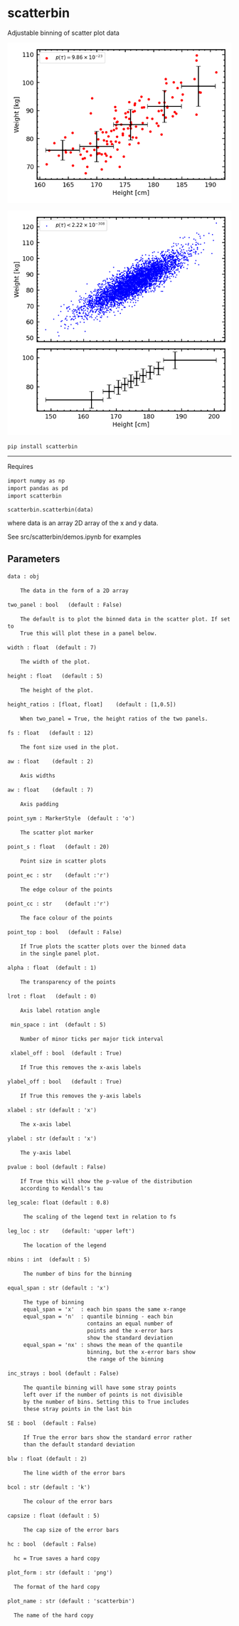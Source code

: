 # scatterbin
Adjustable binning of scatter plot data

![](https://raw.githubusercontent.com/steviecurran/scatterbin/refs/heads/main/hw_123_test.png)

![](https://raw.githubusercontent.com/steviecurran/scatterbin/refs/heads/main/hw_all_test.png)

`pip install scatterbin`<br />

---

Requires

`import numpy as np`<br />
`import pandas as pd`<br />
`import scatterbin`<br />

`scatterbin.scatterbin(data)`  

where data is an array 2D array of the x and y data.  

See src/scatterbin/demos.ipynb for examples
    
   Parameters
   ----------

    data : obj

        The data in the form of a 2D array

    two_panel : bool   (default : False)

        The default is to plot the binned data in the scatter plot. If set to
        True this will plot these in a panel below.

    width : float  (default : 7)

        The width of the plot. 

    height : float   (default : 5)

        The height of the plot. 

    height_ratios : [float, float]    (default : [1,0.5])

        When two_panel = True, the height ratios of the two panels.
       
    fs : float   (default : 12)

        The font size used in the plot.

    aw : float    (default : 2)

        Axis widths

    aw : float    (default : 7)

        Axis padding

    point_sym : MarkerStyle  (default : 'o')

        The scatter plot marker

    point_s : float   (default : 20)

        Point size in scatter plots

    point_ec : str    (default :'r')

        The edge colour of the points

    point_cc : str    (default :'r')

        The face colour of the points

    point_top : bool   (default : False) 

        If True plots the scatter plots over the binned data
        in the single panel plot.

    alpha : float  (default : 1)

        The transparency of the points

    lrot : float   (default : 0)

        Axis label rotation angle

     min_space : int  (default : 5)

        Number of minor ticks per major tick interval

     xlabel_off : bool  (default : True)

        If True this removes the x-axis labels

    ylabel_off : bool   (default : True)

        If True this removes the y-axis labels

    xlabel : str (default : 'x')

        The x-axis label

    ylabel : str (default : 'x')

        The y-axis label

    pvalue : bool (default : False)

        If True this will show the p-value of the distribution
        according to Kendall's tau

    leg_scale: float (default : 0.8)

         The scaling of the legend text in relation to fs

    leg_loc : str    (default: 'upper left')

         The location of the legend

    nbins : int  (default : 5)

         The number of bins for the binning

    equal_span : str (default : 'x')

         The type of binning
         equal_span = 'x'  : each bin spans the same x-range
         equal_span = 'n'  : quantile binning - each bin
                             contains an equal number of
                             points and the x-error bars
                             show the standard deviation
         equal_span = 'nx' : shows the mean of the quantile
                             binning, but the x-error bars show
                             the range of the binning

    inc_strays : bool (default : False)

         The quantile binning will have some stray points
         left over if the number of points is not divisible
         by the number of bins. Setting this to True includes
         these stray points in the last bin

    SE : bool  (default : False)

         If True the error bars show the standard error rather
         than the default standard deviation

    blw : float (default : 2)

         The line width of the error bars

    bcol : str (default : 'k')

         The colour of the error bars

    capsize : float (default : 5)

         The cap size of the error bars

    hc : bool  (default : False)

      hc = True saves a hard copy

    plot_form : str (default : 'png')

      The format of the hard copy

    plot_name : str (default : 'scatterbin')

      The name of the hard copy

